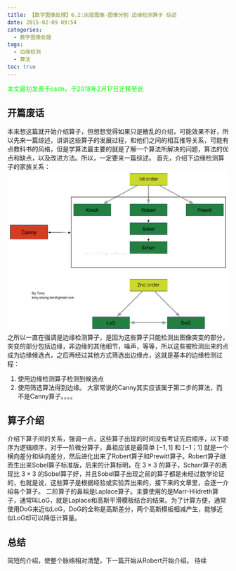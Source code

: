 ```yaml
---
title: 【数字图像处理】6.2:灰度图像-图像分割 边缘检测算子 综述
date: 2015-02-09 09:54
categories:
  - 数字图像处理
tags:
  - 边缘检测
  - 算法
toc: true
---
```

<font color="00FF00">本文最初发表于csdn，于2018年2月17日迁移至此</font>
## 开篇废话
本来想这篇就开始介绍算子，但想想觉得如果只是散乱的介绍，可能效果不好，所以先来一篇综述，讲讲这些算子的发展过程，和他们之间的相互推导关系，可能有点教科书的风格，但是学算法最主要的就是了解一个算法所解决的问题，算法的优点和缺点，以及改进方法。所以，一定要来一篇综述。
首先，介绍下边缘检测算子的家族关系：
![Center][]
之所以一直在强调是边缘检测算子，是因为这些算子只能检测出图像突变的部分，突变的部分包括边缘，非边缘的其他细节，噪声，等等，所以这些被检测出来的点成为边缘候选点，之后再经过其他方式筛选出边缘点，这就是基本的边缘检测过程：
1. 使用边缘检测算子检测到候选点
2. 使用筛选算法得到边缘。
大家常说的Canny其实应该属于第二步的算法，而不是Canny算子。。。。

## 算子介绍
介绍下算子间的关系，强调一点，这些算子出现的时间没有考证先后顺序，以下顺序为逻辑顺序，对于一阶微分算子，鼻祖应该是最简单 $[-1,1]$ 和 $[-1；1]$ 就是一个横向差分和纵向差分，然后进化出来了Robert算子和Prewitt算子。Robert算子继而生出来Sobel算子标准版，后来的计算标明，在 $3\times 3$ 的算子，Scharr算子的表现比 $3\times 3$ 的Sobel算子好，并且Sobel算子出现之前的算子都是未经过数学论证的，也就是说，这些算子是根据经验或实验弄出来的，接下来的文章里，会逐一介绍各个算子。
二阶算子的鼻祖是Laplace算子。主要使用的是Marr-Hildreth算子，通常叫LoG，就是Laplace和高斯平滑模板结合的结果。为了计算方便，通常使用DoG来近似LoG，DoG的全称是高斯差分，两个高斯模板相减产生，能够近似LoG却可以降低计算量。
## 总结
简短的介绍，使整个脉络相对清楚，下一篇开始从Robert开始介绍。
待续



[Center]: DIP-6-2-灰度图像-图像分割-边缘检测算子-综述/20150209095544000.png
